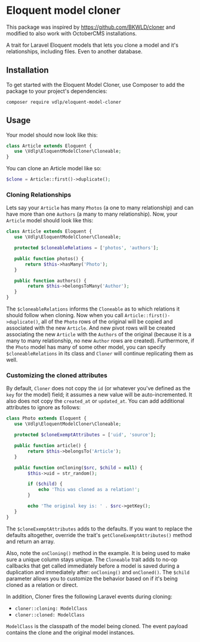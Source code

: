# Eloquent model cloner

This package was inspired by https://github.com/BKWLD/cloner and modified to also work with OctoberCMS installations.

A trait for Laravel Eloquent models that lets you clone a model and it's relationships, including files. Even to another database.

## Installation

To get started with the Eloquent Model Cloner, use Composer to add the package to your project's dependencies:

```
composer require vdlp/eloquent-model-cloner
```

## Usage

Your model should now look like this:

```php
class Article extends Eloquent {
   use \Vdlp\EloquentModelCloner\Cloneable;
}
```

You can clone an Article model like so:

```php
$clone = Article::first()->duplicate();
```

### Cloning Relationships

Lets say your `Article` has many `Photos` (a one to many relationship) and can have more than one `Authors` (a many to many relationship). Now, your `Article` model should look like this:

```php
class Article extends Eloquent {
   use \Vdlp\EloquentModelCloner\Cloneable;

   protected $cloneableRelations = ['photos', 'authors'];

   public function photos() {
       return $this->hasMany('Photo');
   }

   public function authors() {
        return $this->belongsToMany('Author');
   }
}
```

The `$cloneableRelations` informs the `Cloneable` as to which relations it should follow when cloning.
Now when you call `Article::first()->duplicate()`, all of the `Photo` rows of the original will be copied and associated with the new `Article`.
And new pivot rows will be created associating the new `Article` with the `Authors` of the original (because it is a many to many relationship, no new `Author` rows are created).
Furthermore, if the `Photo` model has many of some other model, you can specify `$cloneableRelations` in its class and `Cloner` will continue replicating them as well.

### Customizing the cloned attributes

By default, `Cloner` does not copy the `id` (or whatever you've defined as the `key` for the model) field; it assumes a new value will be auto-incremented.
It also does not copy the `created_at` or `updated_at`.
You can add additional attributes to ignore as follows:

```php
class Photo extends Eloquent {
   use \Vdlp\EloquentModelCloner\Cloneable;

   protected $cloneExemptAttributes = ['uid', 'source'];

   public function article() {
        return $this->belongsTo('Article');
   }

   public function onCloning($src, $child = null) {
        $this->uid = str_random();

        if ($child) {
            echo 'This was cloned as a relation!';
        }

        echo 'The original key is: ' . $src->getKey();
   }
}
```

The `$cloneExemptAttributes` adds to the defaults.
If you want to replace the defaults altogether, override the trait's `getCloneExemptAttributes()` method and return an array.

Also, note the `onCloning()` method in the example.
It is being used to make sure a unique column stays unique.
The `Cloneable` trait adds to no-op callbacks that get called immediately before a model is saved during a duplication and immediately after: `onCloning()` and `onCloned()`.
The `$child` parameter allows you to customize the behavior based on if it's being cloned as a relation or direct.

In addition, Cloner fires the following Laravel events during cloning:

- `cloner::cloning: ModelClass`
- `cloner::cloned: ModelClass`

`ModelClass` is the classpath of the model being cloned.
The event payload contains the clone and the original model instances.

